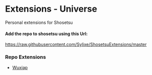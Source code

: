 # Extensions - Universe

Personal extensions for Shosetsu

#### Add the repo to shosetsu using this Url:

https://raw.githubusercontent.com/Sylixe/ShosetsuExtensions/master


### Repo Extensions
- [Wuxiap](https://www.wuxiap.com/)
